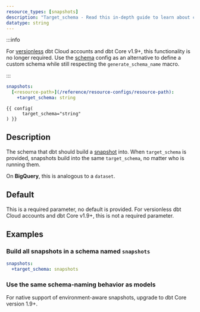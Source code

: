 ```yaml
---
resource_types: [snapshots]
description: "Target_schema - Read this in-depth guide to learn about configurations in dbt."
datatype: string
---
```


:::info

For [versionless](/docs/dbt-versions/core-upgrade/upgrading-to-v1.8#versionless) dbt Cloud accounts and dbt Core v1.9+, this functionality is no longer required. Use the [schema](/reference/resource-configs/schema) config as an alternative to define a custom schema while still respecting the `generate_schema_name` macro. 

:::

<File name='dbt_project.yml'>

```yml
snapshots:
  [<resource-path>](/reference/resource-configs/resource-path):
    +target_schema: string

```

</File>

<File name='snapshots/<filename>.sql'>

```jinja2
{{ config(
      target_schema="string"
) }}

```

</File>

## Description
The schema that dbt should build a [snapshot](/docs/build/snapshots) <Term id="table" /> into. When `target_schema` is provided, snapshots build into the same `target_schema`, no matter who is running them.

On **BigQuery**, this is analogous to a `dataset`.

## Default

<VersionBlock lastVersion="1.8" >This is a required parameter, no default is provided. </VersionBlock>For versionless dbt Cloud accounts and dbt Core v1.9+, this is not a required parameter. 

## Examples
### Build all snapshots in a schema named `snapshots`

<File name='dbt_project.yml'>

```yml
snapshots:
  +target_schema: snapshots

```

</File>

<VersionBlock lastVersion="1.8" >

### Use the same schema-naming behavior as models

For native support of environment-aware snapshots, upgrade to dbt Core version 1.9+. 

</VersionBlock>
